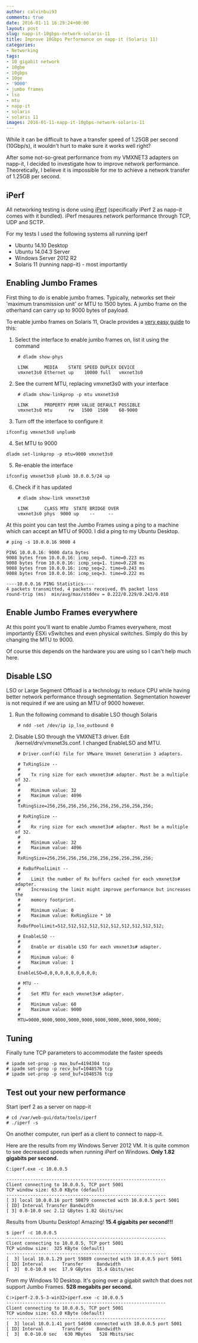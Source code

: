 ```yaml
---
author: calvinbui93
comments: true
date: 2016-01-11 16:29:24+00:00
layout: post
slug: napp-it-10gbps-network-solaris-11
title: Improve 10Gbps Performance on napp-it (Solaris 11)
categories:
- Networking
tags:
- 10 gigabit network
- 10gbe
- 10gbps
- 10ge
- '9000'
- jumbo frames
- lso
- mtu
- napp-it
- solaris
- solaris 11
images: 2016-01-11-napp-it-10gbps-network-solaris-11
---
```


While it can be difficult to have a transfer speed of 1.25GB per second (10Gbp/s), it wouldn't hurt to make sure it works well right?

<!-- more -->

After some not-so-great performance from my VMXNET3 adapters on napp-it, I decided to investigate how to improve network performance. Theoretically, I believe it is impossible for me to achieve a network transfer of 1.25GB per second.

## iPerf

All networking testing is done using [iPerf](https://iperf.fr) (specifically iPerf 2 as napp-it comes with it bundled). iPerf mesaures network performance through TCP, UDP and SCTP.

For my tests I used the following systems all running iperf

* Ubuntu 14.10 Desktop
* Ubuntu 14.04.3 Server
* Windows Server 2012 R2
* Solaris 11 (running napp-it) - most importantly

## Enabling Jumbo Frames

First thing to do is enable jumbo frames. Typically, networks set their 'maximum transmission unit' or MTU to 1500 bytes. A jumbo frame on the otherhand can carry up to 9000 bytes of payload.

To enable jumbo frames on Solaris 11, Oracle provides a [very easy guide](https://docs.oracle.com/cd/E19120-01/open.solaris/819-6990/ggtwf/index.html) to this:

1. Select the interface to enable jumbo frames on, list it using the command

	    # dladm show-phys

	    LINK      MEDIA    STATE SPEED DUPLEX DEVICE
	    vmxnet3s0 Ethernet up    10000 full   vmxnet3s0

2. See the current MTU, replacing vmxnet3s0 with your interface

	    # dladm show-linkprop -p mtu vmxnet3s0

	    LINK      PROPERTY PERM VALUE DEFAULT POSSIBLE
	    vmxnet3s0 mtu      rw   1500  1500    60-9000

3. Turn off the interface to configure it
```
ifconfig vmxnet3s0 unplumb
```
4. Set MTU to 9000
```
dladm set-linkprop -p mtu=9000 vmxnet3s0
```
5. Re-enable the interface
```
ifconfig vmxnet3s0 plumb 10.0.0.5/24 up
```
6. Check if it has updated

		# dladm show-link vmxnet3s0

		LINK      CLASS MTU  STATE BRIDGE OVER
		vmxnet3s0 phys  9000 up    --     --

At this point you can test the Jumbo Frames using a ping to a machine which can accept an MTU of 9000. I did a ping to my Ubuntu Desktop.

```terminal
# ping -s 10.0.0.16 9000 4

PING 10.0.0.16: 9000 data bytes
9008 bytes from 10.0.0.16: icmp_seq=0. time=0.223 ms
9008 bytes from 10.0.0.16: icmp_seq=1. time=0.228 ms
9008 bytes from 10.0.0.16: icmp_seq=2. time=0.243 ms
9008 bytes from 10.0.0.16: icmp_seq=3. time=0.222 ms

----10.0.0.16 PING Statistics----
4 packets transmitted, 4 packets received, 0% packet loss
round-trip (ms)  min/avg/max/stddev = 0.222/0.229/0.243/0.010
```

## Enable Jumbo Frames everywhere

At this point you'll want to enable Jumbo Frames everywhere, most importantly ESXi vSwitches and even physical switches. Simply do this by changing the MTU to 9000.

Of course this depends on the hardware you are using so I can't help much here.

## Disable LSO

LSO or Large Segment Offload is a technology to reduce CPU while having better network performance through segmentation. Segmentation however is not required if we are using an MTU of 9000 however.

1. Run the following command to disable LSO though Solaris

    	# ndd -set /dev/ip ip_lso_outbound 0

2. Disable LSO through the VMXNET3 driver. Edit /kernel/drv/vmxnet3s.conf. I changed EnableLSO and MTU.


	    # Driver.conf(4) file for VMware Vmxnet Generation 3 adapters.

	    # TxRingSize --
	    #
	    #    Tx ring size for each vmxnet3s# adapter. Must be a multiple of 32.
	    #
	    #    Minimum value: 32
	    #    Maximum value: 4096
	    #
	    TxRingSize=256,256,256,256,256,256,256,256,256,256;

	    # RxRingSize --
	    #
	    #    Rx ring size for each vmxnet3s# adapter. Must be a multiple of 32.
	    #
	    #    Minimum value: 32
	    #    Maximum value: 4096
	    #
	    RxRingSize=256,256,256,256,256,256,256,256,256,256;

	    # RxBufPoolLimit --
	    #
	    #    Limit the number of Rx buffers cached for each vmxnet3s# adapter.
	    #    Increasing the limit might improve performance but increases the
	    #    memory footprint.
	    #
	    #    Minimum value: 0
	    #    Maximum value: RxRingSize * 10
	    #
	    RxBufPoolLimit=512,512,512,512,512,512,512,512,512,512;

	    # EnableLSO --
	    #
	    #    Enable or disable LSO for each vmxnet3s# adapter.
	    #
	    #    Minimum value: 0
	    #    Maximum value: 1
	    #
	    EnableLSO=0,0,0,0,0,0,0,0,0,0;

	    # MTU --
	    #
	    #    Set MTU for each vmxnet3s# adapter.
	    #
	    #    Minimum value: 60
	    #    Maximum value: 9000
	    #
	    MTU=9000,9000,9000,9000,9000,9000,9000,9000,9000,9000;

## Tuning

Finally tune TCP parameters to accommodate the faster speeds

```terminal
# ipadm set-prop -p max_buf=4194304 tcp
# ipadm set-prop -p recv_buf=1048576 tcp
# ipadm set-prop -p send_buf=1048576 tcp
```

## Test out your new performance

Start iperf 2 as a server on napp-it

```terminal
# cd /var/web-gui/data/tools/iperf
# ./iperf -s
```

On another computer, run iperf as a client to connect to napp-it.

Here are the results from my Windows Server 2012 VM. It is quite common to see decreased speeds when running iPerf on Windows. **Only 1.82 gigabits per second.**

```terminal
C:iperf.exe -c 10.0.0.5

------------------------------------------------------------
Client connecting to 10.0.0.5, TCP port 5001
TCP window size: 63.0 KByte (default)
------------------------------------------------------------
[ 3] local 10.0.0.16 port 50879 connected with 10.0.0.5 port 5001
[ ID] Interval Transfer Bandwidth
[ 3] 0.0-10.0 sec 2.12 GBytes 1.82 Gbits/sec
```

Results from Ubuntu Desktop! Amazing! **15.4 gigabits per second!!!**

```terminal
$ iperf -c 10.0.0.5
------------------------------------------------------------
Client connecting to 10.0.0.5, TCP port 5001
TCP window size:  325 KByte (default)
------------------------------------------------------------
[  3] local 10.0.1.29 port 59889 connected with 10.0.0.5 port 5001
[ ID] Interval       Transfer     Bandwidth
[  3]  0.0-10.0 sec  17.9 GBytes  15.4 Gbits/sec
```

From my Windows 10 Desktop. It's going over a gigabit switch that does not support Jumbo Frames. **528 megabits per second.**

```terminal
C:>iperf-2.0.5-3-win32>iperf.exe -c 10.0.0.5
------------------------------------------------------------
Client connecting to 10.0.0.5, TCP port 5001
TCP window size: 63.0 KByte (default)
------------------------------------------------------------
[  3] local 10.0.1.41 port 54698 connected with 10.0.0.5 port 5001
[ ID] Interval       Transfer     Bandwidth
[  3]  0.0-10.0 sec   630 MBytes   528 Mbits/sec
```
